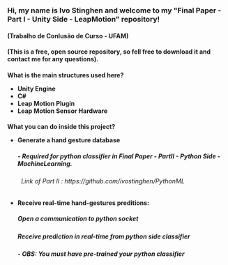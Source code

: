 <h3>Hi, my name is Ivo Stinghen and welcome to my "Final Paper - Part I - Unity Side - LeapMotion" repository!
<br>
<h4>(Trabalho de Conlusão de Curso - UFAM) </h3>
<h4>(This is a free, open source repository, so fell free to download it and contact me for any questions).


<h4>What is the main structures used here?

- Unity Engine
- C#
- Leap Motion Plugin
- Leap Motion Sensor Hardware

<h4>What you can do inside this project?

- Generate a hand gesture database
    <h5>- Required for python classifier in Final Paper - PartII - Python Side - MachineLearning. 
    <h6> &nbsp   Link of Part II : https://github.com/ivostinghen/PythonML


- Receive real-time hand-gestures preditions: 
    <h5> Open a communication to python socket
    <h5> Receive prediction in real-time from python side classifier
    <h5>- OBS: You must have pre-trained your python classifier

  

